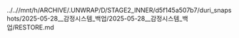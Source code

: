 ../..//mnt/h/ARCHIVE/.UNWRAP/D/STAGE2_INNER/d5f145a507b7/duri_snapshots/2025-05-28__감정시스템_백업/2025-05-28__감정시스템_백업/RESTORE.md